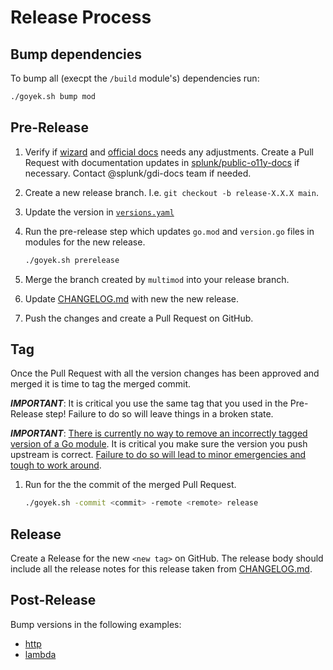 # Release Process

## Bump dependencies

To bump all (execpt the `/build` module's) dependencies run:

```sh
./goyek.sh bump mod
```

## Pre-Release

1. Verify if [wizard](https://app.signalfx.com/#/integrations/go-tracing/description)
   and [official docs](https://help.splunk.com/en/splunk-observability-cloud/manage-data/available-data-sources/supported-integrations-in-splunk-observability-cloud/apm-instrumentation/instrument-a-go-application)
   needs any adjustments.
   Create a Pull Request with documentation updates in
   [splunk/public-o11y-docs](https://github.com/splunk/public-o11y-docs/tree/main/gdi/get-data-in/application/go)
   if necessary.
   Contact @splunk/gdi-docs team if needed.

1. Create a new release branch. I.e. `git checkout -b release-X.X.X main`.

1. Update the version in [`versions.yaml`](versions.yaml)

1. Run the pre-release step which updates `go.mod` and `version.go` files
   in modules for the new release.

    ```sh
    ./goyek.sh prerelease
    ```

1. Merge the branch created by `multimod` into your release branch.

1. Update [CHANGELOG.md](CHANGELOG.md) with new the new release.

1. Push the changes and create a Pull Request on GitHub.

## Tag

Once the Pull Request with all the version changes has been approved
and merged it is time to tag the merged commit.

***IMPORTANT***: It is critical you use the same tag
that you used in the Pre-Release step!
Failure to do so will leave things in a broken state.

***IMPORTANT***:
[There is currently no way to remove an incorrectly tagged version of a Go module](https://github.com/golang/go/issues/34189).
It is critical you make sure the version you push upstream is correct.
[Failure to do so will lead to minor emergencies and tough to work around](https://github.com/open-telemetry/opentelemetry-go/issues/331).

1. Run for the the commit of the merged Pull Request.

    ```sh
    ./goyek.sh -commit <commit> -remote <remote> release
    ```

## Release

Create a Release for the new `<new tag>` on GitHub.
The release body should include all the release notes
for this release taken from [CHANGELOG.md](CHANGELOG.md).

## Post-Release

Bump versions in the following examples:

- [http](https://github.com/signalfx/tracing-examples/tree/main/opentelemetry-tracing/opentelemetry-go/http)
- [lambda](https://github.com/signalfx/tracing-examples/tree/main/opentelemetry-tracing/opentelemetry-lambda/go)
